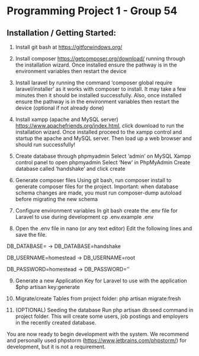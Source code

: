 <h1>Programming Project 1 - Group 54</h1>

<h2> Installation / Getting Started: </h2>

1. Install git bash at https://gitforwindows.org/

2. Install composer 
https://getcomposer.org/download/
running through the installation wizard. Once installed ensure the pathway is in the environment variables then restart the device 

3. Install laravel by running the command ‘composer global require laravel/installer’ as it works with composer to install. 
It may take a few minutes then it should be installed successfully. Also, once installed ensure the pathway is in the environment variables then restart the device (optional if not already done)  

4. Install xampp (apache and MySQL server)
https://www.apachefriends.org/index.html, click download to run the installation wizard. Once installed proceed to the xampp control and startup the apache and MySQL server. Then load up a web browser and should run successfully!

5. Create database through phpmyadmin
Select ‘admin’ on MySQL Xampp control panel to open phpmyadmin
Select ‘New’ in PhpMyAdmin
Create database called ‘handshake’ and click create

6. Generate composer files
Using git bash, run composer install to generate composer files for the project.
Important: when database schema changes are made, you must run composer-dump autoload before migrating the new schema

7. Configure environment variables
In git bash create the .env file for Laravel to use during development 
cp .env.example .env

8. Open the .env file in nano (or any text editor)
Edit the following lines and save the file.

DB_DATABASE= -> DB_DATABASE=handshake

DB_USERNAME=homestead -> DB_USERNAME=root

DB_PASSWORD=homestead -> DB_PASSWORD=’’

9. Generate a new Application Key for Laravel to use with the application
$php artisan key:generate

10. Migrate/create Tables
from project folder:
php artisan migrate:fresh

11. (OPTIONAL) Seeding the database
Run php artisan db:seed command in project folder. This will create some users, job postings and employers in the recently created database.

You are now ready to begin development with the system. We recommend and personally used phpstorm (https://www.jetbrains.com/phpstorm/) for development, but it is not a requirement.	
